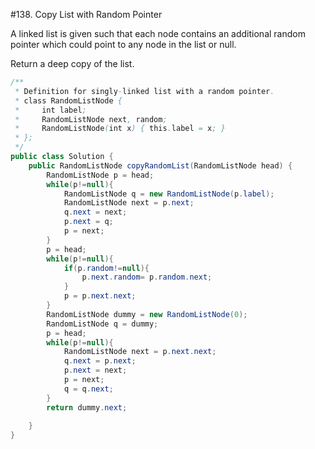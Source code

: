 #138. Copy List with Random Pointer  

A linked list is given such that each node contains an additional random pointer which could point to any node in the list or null.

Return a deep copy of the list.

```java
/**
 * Definition for singly-linked list with a random pointer.
 * class RandomListNode {
 *     int label;
 *     RandomListNode next, random;
 *     RandomListNode(int x) { this.label = x; }
 * };
 */
public class Solution {
    public RandomListNode copyRandomList(RandomListNode head) {
        RandomListNode p = head;
        while(p!=null){
            RandomListNode q = new RandomListNode(p.label);
            RandomListNode next = p.next;
            q.next = next;
            p.next = q;
            p = next;
        }
        p = head;
        while(p!=null){
            if(p.random!=null){
                p.next.random= p.random.next;
            }
            p = p.next.next;
        }
        RandomListNode dummy = new RandomListNode(0);
        RandomListNode q = dummy;
        p = head;
        while(p!=null){
            RandomListNode next = p.next.next;
            q.next = p.next;
            p.next = next;
            p = next;
            q = q.next;
        }
        return dummy.next;
        
    }
}
```
